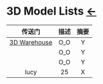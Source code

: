 # 3D Model Lists  [←](index.md)

| 传送门 | 描述 | 摘要 |
|:---:|:---:|:---:|
| [3D Warehouse](https://3dwarehouse.sketchup.com/?login=true) | O_O | Y |
| []() | O_O | Y |
| []() | O_O | Y |
| lucy | 25 | X |
